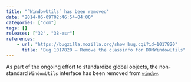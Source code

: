 ```yaml
---
title: "`WindowUtils` has been removed"
date: "2014-06-09T02:46:54-04:00"
categories: ["dom"]
tags: []
releases: ["32", "38-esr"]
references:
    - url: "https://bugzilla.mozilla.org/show_bug.cgi?id=1017820"
      title: "Bug 1017820 – Remove the classinfo for DOMWindowUtils"
---
```

As part of the ongoing effort to standardize global objects, the non-standard `WindowUtils` interface has been removed from [`window`](https://developer.mozilla.org/docs/Web/API/window).
